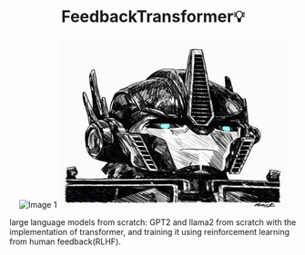 <h1 align="center">FeedbackTransformer💡</h1>

<p align="center">
    <img src="https://github.com/Esmail-ibraheem/FeedbackTransformer/blob/main/llama2.jpg" width="400" height="300" alt="Image 1">
    <img src="https://github.com/Esmail-ibraheem/Transformer-model/blob/main/transformer.jpg" width="400" height="300" alt="Image 2">
</p>


large language models from scratch: GPT2 and llama2 from scratch with the implementation of transformer, and training it using reinforcement learning from human feedback(RLHF).
